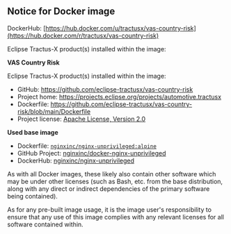 ## Notice for Docker image

DockerHub: [https://hub.docker.com/u/tractusx/vas-country-risk](https://hub.docker.com/r/tractusx/vas-country-risk)

Eclipse Tractus-X product(s) installed within the image:

**VAS Country Risk**

Eclipse Tractus-X product(s) installed within the image:

- GitHub: https://github.com/eclipse-tractusx/vas-country-risk
- Project home: https://projects.eclipse.org/projects/automotive.tractusx
- Dockerfile: https://github.com/eclipse-tractusx/vas-country-risk/blob/main/Dockerfile
- Project license: [Apache License, Version 2.0](https://github.com/eclipse-tractusx/vas-country-risk/blob/main/LICENSE)


**Used base image**

- Dockerfile: [`nginxinc/nginx-unprivileged:alpine`](https://github.com/nginxinc/docker-nginx-unprivileged/blob/main/Dockerfile-alpine.template)
- GitHub Project: [nginxinc/docker-nginx-unprivileged](https://github.com/nginxinc/docker-nginx-unprivileged)
- DockerHub: [nginxinc/nginx-unprivileged](https://hub.docker.com/r/nginxinc/nginx-unprivileged)


As with all Docker images, these likely also contain other software which may be under other licenses
(such as Bash, etc. from the base distribution, along with any direct or indirect dependencies of the primary software being contained).

As for any pre-built image usage, it is the image user's responsibility to ensure that any use of this image complies with any relevant licenses for all software contained within.

